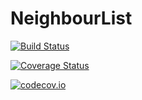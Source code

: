 # NeighbourList

[![Build Status](https://travis-ci.org/cortner/NeighbourList.jl.svg?branch=master)](https://travis-ci.org/cortner/NeighbourList.jl)

[![Coverage Status](https://coveralls.io/repos/cortner/NeighbourList.jl/badge.svg?branch=master&service=github)](https://coveralls.io/github/cortner/NeighbourList.jl?branch=master)

[![codecov.io](http://codecov.io/github/cortner/NeighbourList.jl/coverage.svg?branch=master)](http://codecov.io/github/cortner/NeighbourList.jl?branch=master)
